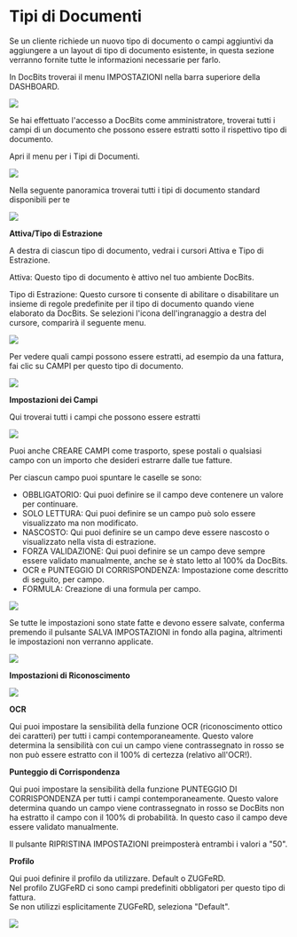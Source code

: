 # Tipi di Documenti

Se un cliente richiede un nuovo tipo di documento o campi aggiuntivi da aggiungere a un layout di tipo di documento esistente, in questa sezione verranno fornite tutte le informazioni necessarie per farlo.

In DocBits troverai il menu IMPOSTAZIONI nella barra superiore della DASHBOARD.

![](https://lh7-us.googleusercontent.com/ZIJTRkBGeJ29Iw8XSbZKJ3GQifWbtWFYPhSg7v4LjCKWJ-szz7R7nlcbiom5ZB25p201BCnqoaaCsKH3UKQfqaAQlpgf4MCe1joA8OLV8dZ6r6v4-skFkGlUw8U51jwPeGqi59GPQMgpMaLGZGwnCk4)

Se hai effettuato l'accesso a DocBits come amministratore, troverai tutti i campi di un documento che possono essere estratti sotto il rispettivo tipo di documento.

Apri il menu per i Tipi di Documenti.

![](https://lh7-us.googleusercontent.com/fqNQTnQSPJ19w3YBOf6-E\_sLmKo3LPBeGyRE0jqjhodZjtGxyi7YCg0yrMVfz1VQjsbyQ9S6Lllhn891A8yWD7YJ66pXJ\_EsBlf\_meTFf57snc3r5Ko88kmzgXUYA7DIzaPtxSJBNC3Z7Avh17l\_1fo)

Nella seguente panoramica troverai tutti i tipi di documento standard disponibili per te

![](https://lh7-us.googleusercontent.com/Syml6WLOpBNjz1NUcYv6ooJZXhqBKXYOUfWah2jdnTAceLTNr0RYYNW8mXM91wutSH7BAnQ7MVxcNaQE7mDiWtR6xlwVzz45hYzotHEEOPSzoTSFwzno9zrJe8dVCuTHiTftm7HpcSxj9YgcRXR65q0)

**Attiva/Tipo di Estrazione**

A destra di ciascun tipo di documento, vedrai i cursori Attiva e Tipo di Estrazione.

Attiva: Questo tipo di documento è attivo nel tuo ambiente DocBits.

Tipo di Estrazione: Questo cursore ti consente di abilitare o disabilitare un insieme di regole predefinite per il tipo di documento quando viene elaborato da DocBits. Se selezioni l'icona dell'ingranaggio a destra del cursore, comparirà il seguente menu.

![](https://lh7-us.googleusercontent.com/VAf5NNfmfs\_EsV3-LzQmif4Vp\_hSjhWOgoehrzHya-8eXgeWSRz6tArWNtQZW4SPkelwufuXFkSl5jGywDnxh5Ll5BYLSXrTmUYi2AxBOj38suzgoJiLSqX2ENYJHpGbpkt1kUX7vcATShHfG0Jw20s)

Per vedere quali campi possono essere estratti, ad esempio da una fattura, fai clic su CAMPI per questo tipo di documento.

![](https://lh7-us.googleusercontent.com/DRJV3CLSSHjjFrqQD0LtzvMRu4n-\_RZ\_w5d-2d9q7MsZur-2\_cj-\_9VYjeOCmDIZ6\_C\_dZKDonfyFUip8NCqeXEkw5gch0MaK2u-5\_kCGg6\_zNMhYj2gW-JUXoQORzoJdUmKwa7PuMz\_mnF3FuzkXDc)

**Impostazioni dei Campi**

Qui troverai tutti i campi che possono essere estratti

![](https://lh7-us.googleusercontent.com/NRhL2RPgVJqbdxoKnnEtcB8D1yYXfHqifMFttmiju6OQkMKdrndsZ17EFhYEOh5bJg2ctOPyzy60CwqKme0RQbDmKWhq3EBTuqGDzDzNdcx1PPMkC4a-N1yJFmbs-ZcM3kfFt\_j9Z3QdofcuXJqTN7U)

Puoi anche CREARE CAMPI come trasporto, spese postali o qualsiasi campo con un importo che desideri estrarre dalle tue fatture.

Per ciascun campo puoi spuntare le caselle se sono:

* OBBLIGATORIO: Qui puoi definire se il campo deve contenere un valore per continuare.
* SOLO LETTURA: Qui puoi definire se un campo può solo essere visualizzato ma non modificato.
* NASCOSTO: Qui puoi definire se un campo deve essere nascosto o visualizzato nella vista di estrazione.
* FORZA VALIDAZIONE: Qui puoi definire se un campo deve sempre essere validato manualmente, anche se è stato letto al 100% da DocBits.
* OCR e PUNTEGGIO DI CORRISPONDENZA: Impostazione come descritto di seguito, per campo.
* FORMULA: Creazione di una formula per campo.

![](https://lh7-us.googleusercontent.com/rbyXMCvWQx10lEGKb4xzu7eM6-l2yNZ3SO9Mj4pIIqfAZzt68on8j1KpSnrisMgVgKKB3QhymZNDpxYEVMVQplEsesk1gWAEAeriPDaQxL5v4eWPd9oFnyYN5QiA5uymT4ED6JHEew5FAlC\_bgU9Mho)

Se tutte le impostazioni sono state fatte e devono essere salvate, conferma premendo il pulsante SALVA IMPOSTAZIONI in fondo alla pagina, altrimenti le impostazioni non verranno applicate.

![](https://lh7-us.googleusercontent.com/4nXll-tHCDUUbA\_hsi\_RXa7ll7qxkNFk2Htjx56-rBnIrZGu3H\_VJtjjtuUlXGBFUQUcXAa8WdJXFdWZN6geHCWsUnq0MUF1Q8\_RvpdpqYDq\_rNoFraomSK0sUTeKAyeOo7CZ1QiSs2rnIIXak4fGG4)

**Impostazioni di Riconoscimento**

![](https://lh7-us.googleusercontent.com/nEAjFqWdbJci2U0lHCL8Bv-51Uur1QxT0etiKaR4kUNp2G4jtlsbR2ikAee--XvyoKDZ8Tx5l3hLa-a-FdY1lL35lxFegwg6D8xPw27ObwrZRRBhXDOmQOa3y\_1bhcwzXF418PsASkx3jjEIQXqtBnc)

**OCR**

Qui puoi impostare la sensibilità della funzione OCR (riconoscimento ottico dei caratteri) per tutti i campi contemporaneamente. Questo valore determina la sensibilità con cui un campo viene contrassegnato in rosso se non può essere estratto con il 100% di certezza (relativo all'OCR!).

**Punteggio di Corrispondenza**

Qui puoi impostare la sensibilità della funzione PUNTEGGIO DI CORRISPONDENZA per tutti i campi contemporaneamente. Questo valore determina quando un campo viene contrassegnato in rosso se DocBits non ha estratto il campo con il 100% di probabilità. In questo caso il campo deve essere validato manualmente.

Il pulsante RIPRISTINA IMPOSTAZIONI preimposterà entrambi i valori a "50".

**Profilo**

Qui puoi definire il profilo da utilizzare. Default o ZUGFeRD.\
Nel profilo ZUGFeRD ci sono campi predefiniti obbligatori per questo tipo di fattura.\
Se non utilizzi esplicitamente ZUGFeRD, seleziona "Default".

![](https://lh7-us.googleusercontent.com/jxQMt3SJdQcMD15ntBN2vowRpAZxybGYZtr\_6w8ANER4XgvkDf09tN-H9wZqApYj3ka1-E-KvALZp5dw4GFK5SswWWe3MAv3eiCWcRyb3lxk0f9erN4FfOTPkPK0lburKvib5hTntUHWUFikBGBQV1Y)
